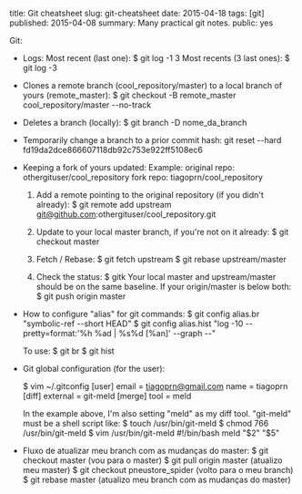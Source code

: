 title: Git cheatsheet
slug: git-cheatsheet
date: 2015-04-18
tags: [git]
published: 2015-04-08
summary: Many practical git notes.
public: yes

Git:

- Logs:
    Most recent (last one):
        $ git log -1
    3 Most recents (3 last ones):
        $ git log -3

- Clones a remote branch (cool_repository/master) to a local branch of yours (remote_master):
    $ git checkout -B remote_master cool_repository/master --no-track

- Deletes a branch (locally):
    $ git branch -D nome_da_branch

- Temporarily change a branch to a prior commit hash:
    git reset --hard fd19da2dce866607118db92c753e922ff5108ec6

- Keeping a fork of yours updated:
    Example:
        original repo: othergituser/cool_repository
        fork repo: tiagoprn/cool_repository

    1) Add a remote pointing to the original repository (if you didn't already):
        $ git remote add upstream git@github.com:othergituser/cool_repository.git

    2) Update to your local master branch, if you're not on it already:
        $ git checkout master

    3) Fetch / Rebase:
        $ git fetch upstream
        $ git rebase upstream/master

    4) Check the status:
        $ gitk
        Your local master and upstream/master should be on the same baseline.
        If your origin/master is below both:
            $ git push origin master


- How to configure "alias" for git commands:
    $ git config alias.br "symbolic-ref --short HEAD"
    $ git config alias.hist "log -10 --pretty=format:'%h %ad | %s%d [%an]' --graph --"

    To use:
        $ git br
        $ git hist


- Git global configuration (for the user):

    $ vim ~/.gitconfig
        [user]
            email = tiagoprn@gmail.com
            name = tiagoprn
        [diff]
            external = git-meld
        [merge]
            tool = meld

    In the example above, I'm also setting "meld" as my diff tool.
    "git-meld" must be a shell script like:
        $ touch /usr/bin/git-meld
        $ chmod 766 /usr/bin/git-meld
        $ vim /usr/bin/git-meld
            #!/bin/bash
            meld "$2" "$5"

- Fluxo de atualizar meu branch com as mudanças do master:
    $ git checkout master (vou para o master)
    $ git pull origin master (atualizo meu master)
    $ git checkout pneustore_spider (volto para o meu branch)
    $ git rebase master (atualizo meu branch com as mudanças do master)
